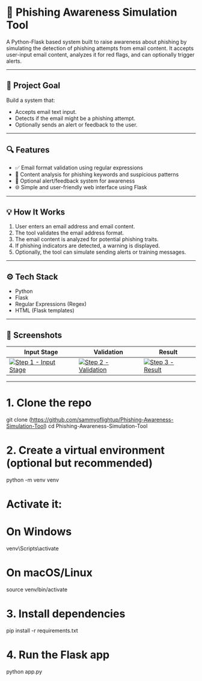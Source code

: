 # 🔰 Phishing Awareness Simulation Tool

A Python-Flask based system built to raise awareness about phishing by simulating the detection of phishing attempts from email content. It accepts user-input email content, analyzes it for red flags, and can optionally trigger alerts.

---

## 🎯 Project Goal

Build a system that:
- Accepts email text input.
- Detects if the email might be a phishing attempt.
- Optionally sends an alert or feedback to the user.

---

## 🔍 Features

- ✅ Email format validation using regular expressions
- 🔐 Content analysis for phishing keywords and suspicious patterns
- 🚨 Optional alert/feedback system for awareness
- 🌐 Simple and user-friendly web interface using Flask

---

## 💡 How It Works

1. User enters an email address and email content.
2. The tool validates the email address format.
3. The email content is analyzed for potential phishing traits.
4. If phishing indicators are detected, a warning is displayed.
5. Optionally, the tool can simulate sending alerts or training messages.

---

## ⚙️ Tech Stack

- Python
- Flask
- Regular Expressions (Regex)
- HTML (Flask templates)

---

## 📸 Screenshots

| Input Stage                                                                                                                                                                                 | Validation                                                                                                                                                                                 | Result                                                                                                                                                                                 |
| ------------------------------------------------------------------------------------------------------------------------------------------------------------------------------------------- | ------------------------------------------------------------------------------------------------------------------------------------------------------------------------------------------ | -------------------------------------------------------------------------------------------------------------------------------------------------------------------------------------- |
| [![Step 1 - Input Stage](https://github.com/user-attachments/assets/56699b56-f100-49de-b7dd-0e1a3008fc09)](https://github.com/user-attachments/assets/56699b56-f100-49de-b7dd-0e1a3008fc09) | [![Step 2 - Validation](https://github.com/user-attachments/assets/16b77fe1-7600-4b2b-9d2d-36aa07ae6626)](https://github.com/user-attachments/assets/16b77fe1-7600-4b2b-9d2d-36aa07ae6626) | [![Step 3 - Result](https://github.com/user-attachments/assets/a9292d69-0a4b-40d4-b92f-fdbdf889eedf)](https://github.com/user-attachments/assets/a9292d69-0a4b-40d4-b92f-fdbdf889eedf) |

---

# 1. Clone the repo
git clone (https://github.com/sammyoflightup/Phishing-Awareness-Simulation-Tool)
cd Phishing-Awareness-Simulation-Tool

# 2. Create a virtual environment (optional but recommended)
python -m venv venv
# Activate it:
# On Windows
venv\Scripts\activate
# On macOS/Linux
source venv/bin/activate

# 3. Install dependencies
pip install -r requirements.txt

# 4. Run the Flask app
python app.py

